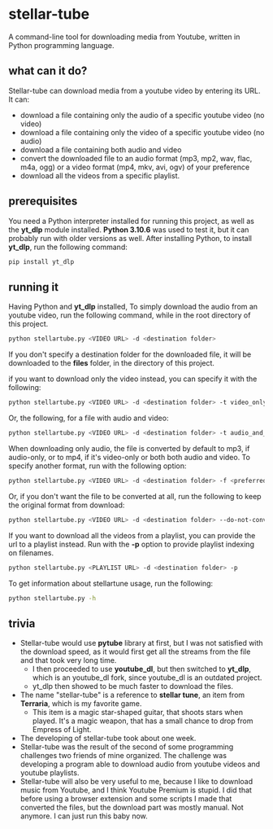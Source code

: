 # stellar-tube

A command-line tool for downloading media from Youtube, written in Python programming language.

## what can it do?

Stellar-tube can download media from a youtube video by entering its URL.
It can:

- download a file containing only the audio of a specific youtube video (no video)
- download a file containing only the video of a specific youtube video (no audio)
- download a file containing both audio and video
- convert the downloaded file to an audio format (mp3, mp2, wav, flac, m4a, ogg) or a video format (mp4, mkv, avi, ogv) of your preference
- download all the videos from a specific playlist.

## prerequisites

You need a Python interpreter installed for running this project, as well as the **yt_dlp** module installed.
**Python 3.10.6** was used to test it, but it can probably run with older versions as well.
After installing Python, to install **yt_dlp**, run the following command:

```bash
pip install yt_dlp
```

## running it

Having Python and **yt_dlp** installed, To simply download the audio from an youtube video, run the following command, while in the root directory of this project.

```bash
python stellartube.py <VIDEO URL> -d <destination folder> 
```

If you don't specify a destination folder for the downloaded file, it will be downloaded to the **files** folder, in the directory of this project.

if you want to download only the video instead, you can specify it with the following:

```bash
python stellartube.py <VIDEO URL> -d <destination folder> -t video_only
```

Or, the following, for a file with audio and video:

```bash
python stellartube.py <VIDEO URL> -d <destination folder> -t audio_and_video
```

When downloading only audio, the file is converted by default to mp3, if audio-only, or to mp4, if it's video-only or both both audio and video. To specify another format, run with the following option:

```bash
python stellartube.py <VIDEO URL> -d <destination folder> -f <preferred format>
```

Or, if you don't want the file to be converted at all, run the following to keep the original format from download:

```bash
python stellartube.py <VIDEO URL> -d <destination folder> --do-not-convert
```

If you want to download all the videos from a playlist, you can provide the url to a playlist instead. Run with the **-p** option to provide playlist indexing on filenames.

```bash
python stellartube.py <PLAYLIST URL> -d <destination folder> -p
```

To get information about stellartune usage, run the following:

```bash
python stellartube.py -h
```

## trivia

- Stellar-tube would use **pytube** library at first, but I was not satisfied with the download speed, as it would first get all the streams from the file and that took very long time.
  - I then proceeded to use **youtube_dl**, but then switched to **yt_dlp**, which is an youtube_dl fork, since youtube_dl is an outdated project.
  - yt_dlp then showed to be much faster to download the files.
- The name "stellar-tube" is a reference to **stellar tune**, an item from **Terraria**, which is my favorite game.
  - This item is a magic star-shaped guitar, that shoots stars when played. It's a magic weapon, that has a small chance to drop from Empress of Light.
- The developing of stellar-tube took about one week.
- Stellar-tube was the result of the second of some programming challenges two friends of mine organized. The challenge was developing a program able to download audio from youtube videos and youtube playlists.
- Stellar-tube will also be very useful to me, because I like to download music from Youtube, and I think Youtube Premium is stupid. I did that before using a browser extension and some scripts I made that converted the files, but the download part was mostly manual. Not anymore. I can just run this baby now.
